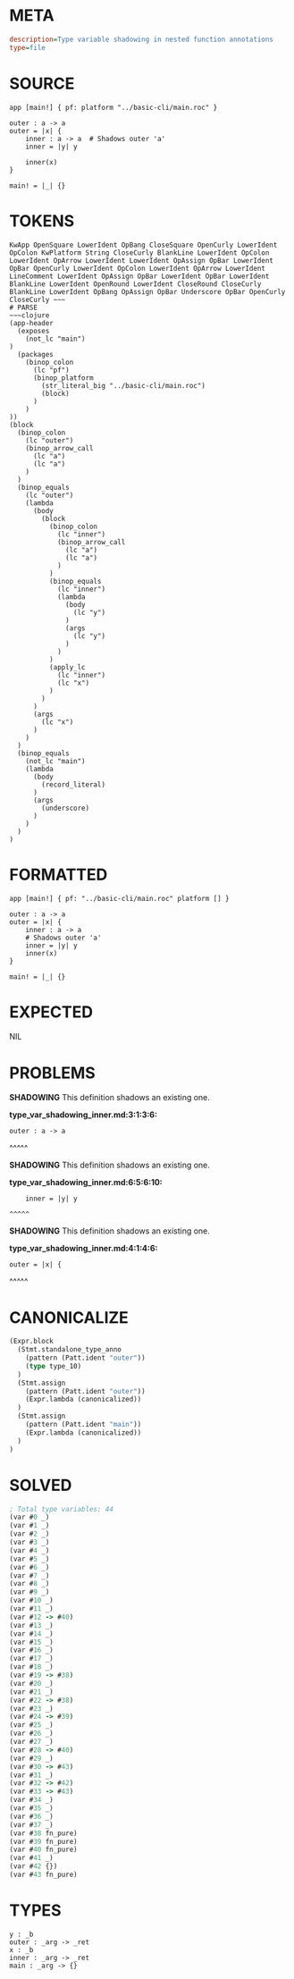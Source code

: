 # META
~~~ini
description=Type variable shadowing in nested function annotations
type=file
~~~
# SOURCE
~~~roc
app [main!] { pf: platform "../basic-cli/main.roc" }

outer : a -> a
outer = |x| {
    inner : a -> a  # Shadows outer 'a'
    inner = |y| y

    inner(x)
}

main! = |_| {}
~~~
# TOKENS
~~~text
KwApp OpenSquare LowerIdent OpBang CloseSquare OpenCurly LowerIdent OpColon KwPlatform String CloseCurly BlankLine LowerIdent OpColon LowerIdent OpArrow LowerIdent LowerIdent OpAssign OpBar LowerIdent OpBar OpenCurly LowerIdent OpColon LowerIdent OpArrow LowerIdent LineComment LowerIdent OpAssign OpBar LowerIdent OpBar LowerIdent BlankLine LowerIdent OpenRound LowerIdent CloseRound CloseCurly BlankLine LowerIdent OpBang OpAssign OpBar Underscore OpBar OpenCurly CloseCurly ~~~
# PARSE
~~~clojure
(app-header
  (exposes
    (not_lc "main")
)
  (packages
    (binop_colon
      (lc "pf")
      (binop_platform
        (str_literal_big "../basic-cli/main.roc")
        (block)
      )
    )
))
(block
  (binop_colon
    (lc "outer")
    (binop_arrow_call
      (lc "a")
      (lc "a")
    )
  )
  (binop_equals
    (lc "outer")
    (lambda
      (body
        (block
          (binop_colon
            (lc "inner")
            (binop_arrow_call
              (lc "a")
              (lc "a")
            )
          )
          (binop_equals
            (lc "inner")
            (lambda
              (body
                (lc "y")
              )
              (args
                (lc "y")
              )
            )
          )
          (apply_lc
            (lc "inner")
            (lc "x")
          )
        )
      )
      (args
        (lc "x")
      )
    )
  )
  (binop_equals
    (not_lc "main")
    (lambda
      (body
        (record_literal)
      )
      (args
        (underscore)
      )
    )
  )
)
~~~
# FORMATTED
~~~roc
app [main!] { pf: "../basic-cli/main.roc" platform [] }

outer : a -> a
outer = |x| {
	inner : a -> a
	# Shadows outer 'a'
	inner = |y| y
	inner(x)
}

main! = |_| {}
~~~
# EXPECTED
NIL
# PROBLEMS
**SHADOWING**
This definition shadows an existing one.

**type_var_shadowing_inner.md:3:1:3:6:**
```roc
outer : a -> a
```
^^^^^


**SHADOWING**
This definition shadows an existing one.

**type_var_shadowing_inner.md:6:5:6:10:**
```roc
    inner = |y| y
```
    ^^^^^


**SHADOWING**
This definition shadows an existing one.

**type_var_shadowing_inner.md:4:1:4:6:**
```roc
outer = |x| {
```
^^^^^


# CANONICALIZE
~~~clojure
(Expr.block
  (Stmt.standalone_type_anno
    (pattern (Patt.ident "outer"))
    (type type_10)
  )
  (Stmt.assign
    (pattern (Patt.ident "outer"))
    (Expr.lambda (canonicalized))
  )
  (Stmt.assign
    (pattern (Patt.ident "main"))
    (Expr.lambda (canonicalized))
  )
)
~~~
# SOLVED
~~~clojure
; Total type variables: 44
(var #0 _)
(var #1 _)
(var #2 _)
(var #3 _)
(var #4 _)
(var #5 _)
(var #6 _)
(var #7 _)
(var #8 _)
(var #9 _)
(var #10 _)
(var #11 _)
(var #12 -> #40)
(var #13 _)
(var #14 _)
(var #15 _)
(var #16 _)
(var #17 _)
(var #18 _)
(var #19 -> #38)
(var #20 _)
(var #21 _)
(var #22 -> #38)
(var #23 _)
(var #24 -> #39)
(var #25 _)
(var #26 _)
(var #27 _)
(var #28 -> #40)
(var #29 _)
(var #30 -> #43)
(var #31 _)
(var #32 -> #42)
(var #33 -> #43)
(var #34 _)
(var #35 _)
(var #36 _)
(var #37 _)
(var #38 fn_pure)
(var #39 fn_pure)
(var #40 fn_pure)
(var #41 _)
(var #42 {})
(var #43 fn_pure)
~~~
# TYPES
~~~roc
y : _b
outer : _arg -> _ret
x : _b
inner : _arg -> _ret
main : _arg -> {}
~~~
